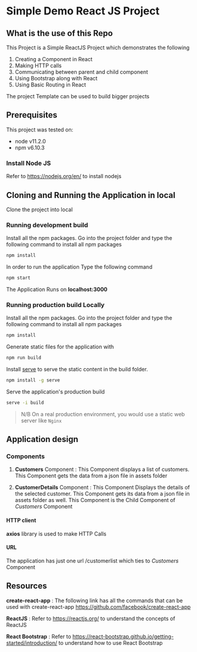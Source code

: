 # Simple Demo React JS Project

## What is the use of this Repo

This Project is a Simple ReactJS Project which demonstrates the following

1. Creating a Component in React
2. Making HTTP calls
3. Communicating between parent and child component
4. Using Bootstrap along with React
5. Using Basic Routing in React

The project Template can be used to build bigger projects

## Prerequisites

This project was tested on:

- node v11.2.0
- npm  v6.10.3

### Install Node JS

Refer to https://nodejs.org/en/ to install nodejs

## Cloning and Running the Application in local

Clone the project into local

### Running development build

Install all the npm packages. Go into the project folder and type the following command to install all npm packages

```bash
npm install
```

In order to run the application Type the following command

```bash
npm start
```

The Application Runs on **localhost:3000**

### Running production build Locally

Install all the npm packages. Go into the project folder and type the following command to install all npm packages

```bash
npm install
```

Generate static files for the application with

```bash
npm run build
```

Install [serve](https://www.npmjs.com/package/serve) to serve the static content in the build folder.

```bash
npm install -g serve
```

Serve the application's production build

```bash
serve -i build
```

> N/B 
On a real production environment, you would use a static web server like `Nginx`

## Application design

### Components

1. **Customers** Component : This Component displays a list of customers. This Component gets the data from a json file in assets folder

2. **CustomerDetails** Component : This Component Displays the details of the selected customer. This Component gets its data from a json file in assets folder as well. This Component is the Child Component of *Customers* Component

#### HTTP client

**axios** library is used to make HTTP Calls

#### URL

The application has just one url /customerlist which ties to *Customers* Component

## Resources

**create-react-app** : The following link has all the commands that can be used with create-react-app
https://github.com/facebook/create-react-app

**ReactJS** : Refer to https://reactjs.org/ to understand the concepts of ReactJS

**React Bootstrap** : Refer to https://react-bootstrap.github.io/getting-started/introduction/ to understand how to use React Bootstrap
